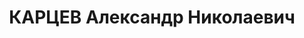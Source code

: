 ---
title: КАРЦЕВ Александр Николаевич
description: "Род. в 1897, Одесса, русский, обр.: высшее, член ВКП(б). Проживал: Москва,\
  \ ш. Энтузиастов, д. 127, кв. 5. Гл. инженер и зам. начальника Гл. управления военно-химической\
  \ промышленности Наркомата оборонной промышленности СССР. \n  Арестован 20.01.1937.\
  \ Обв. в участии в антисоветской вредительской организации. Приговор: ВК ВС СССР,\
  \ 09.10.1937 – ВМН. Расстрелян 09.10.1937, г.Москва. \n  Реабилитирован ВК ВС СССР\
  \ 24.12.1958"
---